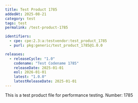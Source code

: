 ```yaml
---
title: Test Product 1785
addedAt: 2025-08-21
category: test
tags: test
permalink: /test-product-1785

identifiers:
  - cpe: cpe:2.3:a:testvendor:test_product_1785
  - purl: pkg:generic/test_product_1785@1.0.0

releases:
  - releaseCycle: "1.0"
    codename: "Test Codename 1785"
    releaseDate: 2025-01-01
    eol: 2026-01-01
    latest: "1.0.0"
    latestReleaseDate: 2025-01-01
---
```


This is a test product file for performance testing. Number: 1785
